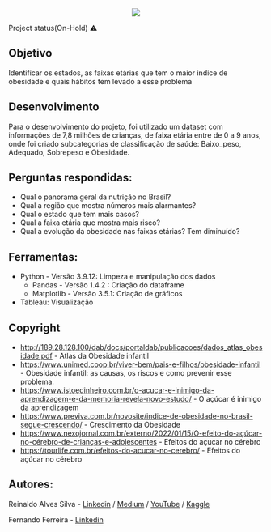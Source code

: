 
<div align="center">
<img src="https://www.camarapoa.rs.gov.br/banco_de_imagens/imagens/68579/original/obesidade.jpg?1657631115" />
</div>

Project status(On-Hold) ⚠️

##  Objetivo

Identificar os estados, as faixas etárias que tem o maior indice de obesidade e quais hábitos tem levado a esse problema

##  Desenvolvimento
Para o desenvolvimento do projeto, foi utilizado um dataset com informações de 7,8 milhões de crianças, de faixa etária entre de 0 a 9 anos, onde foi criado subcategorias de classificação de saúde: Baixo_peso, Adequado, Sobrepeso e Obesidade.

##  Perguntas respondidas:
- Qual o panorama geral da nutrição no Brasil?
- Qual a região que mostra números mais alarmantes?
- Qual o estado que tem mais casos?
- Qual a faixa etária que mostra mais risco?
- Qual a evolução da obesidade nas faixas etárias? Tem diminuído?

##  Ferramentas: 
- Python - Versão 3.9.12: Limpeza e manipulação dos dados
   - Pandas - Versão 1.4.2 : Criação do dataframe
   - Matplotlib - Versão 3.5.1: Criação de gráficos 
- Tableau: Visualização 

## Copyright

- http://189.28.128.100/dab/docs/portaldab/publicacoes/dados_atlas_obesidade.pdf - Atlas da Obesidade infantil
- https://www.unimed.coop.br/viver-bem/pais-e-filhos/obesidade-infantil - Obesidade infantil: as causas, os riscos e como prevenir esse problema.
- https://www.istoedinheiro.com.br/o-acucar-e-inimigo-da-aprendizagem-e-da-memoria-revela-novo-estudo/ - O açúcar é inimigo da aprendizagem 
- https://www.previva.com.br/novosite/indice-de-obesidade-no-brasil-segue-crescendo/ - Crescimento da Obesidade
- https://www.nexojornal.com.br/externo/2022/01/15/O-efeito-do-açúcar-no-cérebro-de-crianças-e-adolescentes - Efeitos do açucar no cérebro 
- https://tourlife.com.br/efeitos-do-acucar-no-cerebro/ - Efeitos do açúcar no cérebro 

 
## Autores:
Reinaldo Alves Silva - [Linkedin](https://www.linkedin.com/in/reinaldo-silva-15856558/)
/ [Medium](https://medium.com/@reinaldo.silva) / [YouTube](https://www.youtube.com/channel/UCELBXwJnsu9QlTSONJy6w8w) / [Kaggle](https://www.kaggle.com/reinaldoasilva)

Fernando Ferreira - [Linkedin](https://www.linkedin.com/in/fernando-ferreira-79ab6441/)
